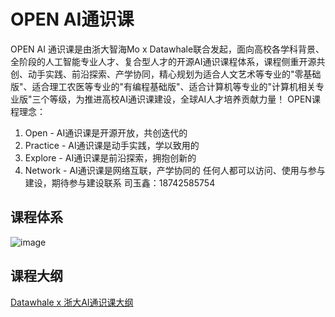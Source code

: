 # OPEN AI通识课
OPEN AI 通识课是由浙大智海Mo x Datawhale联合发起，面向高校各学科背景、全阶段的人工智能专业人才、复合型人才的开源AI通识课程体系，课程侧重开源共创、动手实践、前沿探索、产学协同，精心规划为适合人文艺术等专业的"零基础版"、适合理工农医等专业的"有编程基础版"、适合计算机等专业的"计算机相关专业版"三个等级，为推进高校AI通识课建设，全球AI人才培养贡献力量！
OPEN课程理念：
1. Open - AI通识课是开源开放，共创迭代的
2. Practice - AI通识课是动手实践，学以致用的
3. Explore -  AI通识课是前沿探索，拥抱创新的
4. Network - AI通识课是网络互联，产学协同的
任何人都可以访问、使用与参与建设，期待参与建设联系 司玉鑫：18742585754

## 课程体系
![image](https://github.com/user-attachments/assets/316d92e5-1fea-47c2-9a88-d82bab483a06)

## 课程大纲
[Datawhale x 浙大AI通识课大纲](https://datawhaler.feishu.cn/wiki/LNSewBZMTiAAvoklRbbcXGMBnSZ)
